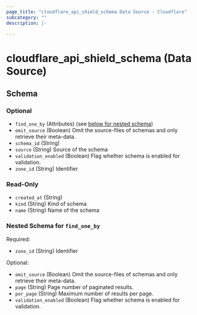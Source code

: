 ```yaml
---
page_title: "cloudflare_api_shield_schema Data Source - Cloudflare"
subcategory: ""
description: |-
  
---
```


# cloudflare_api_shield_schema (Data Source)




<!-- schema generated by tfplugindocs -->
## Schema

### Optional

- `find_one_by` (Attributes) (see [below for nested schema](#nestedatt--find_one_by))
- `omit_source` (Boolean) Omit the source-files of schemas and only retrieve their meta-data.
- `schema_id` (String)
- `source` (String) Source of the schema
- `validation_enabled` (Boolean) Flag whether schema is enabled for validation.
- `zone_id` (String) Identifier

### Read-Only

- `created_at` (String)
- `kind` (String) Kind of schema
- `name` (String) Name of the schema

<a id="nestedatt--find_one_by"></a>
### Nested Schema for `find_one_by`

Required:

- `zone_id` (String) Identifier

Optional:

- `omit_source` (Boolean) Omit the source-files of schemas and only retrieve their meta-data.
- `page` (String) Page number of paginated results.
- `per_page` (String) Maximum number of results per page.
- `validation_enabled` (Boolean) Flag whether schema is enabled for validation.


